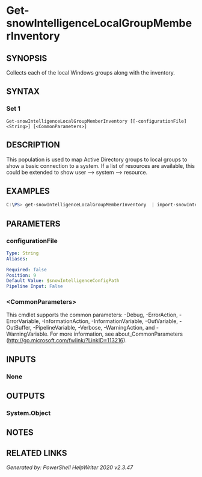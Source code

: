 ﻿# Get-snowIntelligenceLocalGroupMemberInventory

## SYNOPSIS
Collects each of the local Windows groups along with the inventory.

## SYNTAX

### Set 1
```
Get-snowIntelligenceLocalGroupMemberInventory [[-configurationFile] <String>] [<CommonParameters>]
```

## DESCRIPTION
This population is used to map Active Directory groups to local groups to show a basic connection to a system.  If a list of resources are available, this could be extended to show user --> system --> resource.

## EXAMPLES
```powershell
C:\PS> get-snowIntelligenceLocalGroupMemberInventory  | import-snowIntelligenceResults
```
## PARAMETERS

### configurationFile


```yaml
Type: String
Aliases: 

Required: false
Position: 9
Default Value: $snowIntelligenceConfigPath
Pipeline Input: False
```

### \<CommonParameters\>
This cmdlet supports the common parameters: -Debug, -ErrorAction, -ErrorVariable, -InformationAction, -InformationVariable, -OutVariable, -OutBuffer, -PipelineVariable, -Verbose, -WarningAction, and -WarningVariable. For more information, see about_CommonParameters (http://go.microsoft.com/fwlink/?LinkID=113216).

## INPUTS

### None


## OUTPUTS

### System.Object


## NOTES

## RELATED LINKS


*Generated by: PowerShell HelpWriter 2020 v2.3.47*
